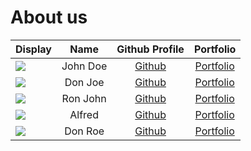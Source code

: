 # About us

Display |   Name   |                       Github Profile                       | Portfolio 
--------|:--------:|:----------------------------------------------------------:|:---------:
![](https://via.placeholder.com/100.png?text=Photo) | John Doe |               [Github](https://github.com/)                | [Portfolio](docs/team/johndoe.md)
![](https://via.placeholder.com/100.png?text=Photo) | Don Joe  |               [Github](https://github.com/)                | [Portfolio](docs/team/johndoe.md)
![](https://via.placeholder.com/100.png?text=Photo) | Ron John |               [Github](https://github.com/)                | [Portfolio](docs/team/johndoe.md)
![](https://media-exp1.licdn.com/dms/image/C4D03AQHBjtXDwKhQtA/profile-displayphoto-shrink_400_400/0/1644541255922?e=1669852800&v=beta&t=lBU1v97NFzzNXTHWtztnBqViqdcBnUz4CWmY19n9hhI) |  Alfred  |         [Github](https://github.com/alfred-leong)          | [Portfolio](https://www.linkedin.com/in/alfred-leong/)
![](https://via.placeholder.com/100.png?text=Photo) | Don Roe  |               [Github](https://github.com/)                | [Portfolio](docs/team/johndoe.md)

